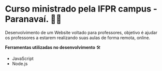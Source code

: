 # Curso ministrado pela IFPR campus - Paranavaí. :man_technologist:

Desenvolvimento de um Website voltado para professores, objetivo é ajudar os professores a estarem realizando suas aulas de forma remota, online.

**Ferramentas utilizadas no desenvolvimento** :hammer_and_wrench:

* JavaScript
* Node.js

 


